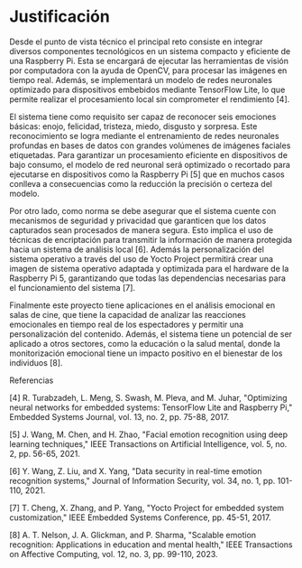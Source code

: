 # Justificación




Desde el punto de vista técnico el principal reto consiste en integrar diversos componentes tecnológicos en un sistema compacto y eficiente de una Raspberry Pi. Esta se encargará de ejecutar las herramientas de visión por computadora con la ayuda de OpenCV, para procesar las imágenes en tiempo real. Además, se implementará un modelo de redes neuronales optimizado para dispositivos embebidos mediante TensorFlow Lite, lo que permite realizar el procesamiento local sin comprometer el rendimiento [4].

El sistema tiene como requisito ser capaz de reconocer seis emociones básicas: enojo, felicidad, tristeza, miedo, disgusto y sorpresa. Este reconocimiento se logra mediante el entrenamiento de redes neuronales profundas en bases de datos con grandes volúmenes de imágenes faciales etiquetadas. Para garantizar un procesamiento eficiente en dispositivos de bajo consumo, el modelo de red neuronal será optimizado o recortado para ejecutarse en dispositivos como la Raspberry Pi [5] que en muchos casos conlleva a consecuencias como la reducción la precisión o certeza del modelo.

Por otro lado, como norma se debe asegurar que el sistema cuente con mecanismos de seguridad y privacidad que garanticen que los datos capturados sean procesados de manera segura. Esto implica el uso de técnicas de encriptación para transmitir la información de manera protegida hacia un sistema de análisis local [6]. Además la personalización del sistema operativo a través del uso de Yocto Project permitirá crear una imagen de sistema operativo adaptada y optimizada para el hardware de la Raspberry Pi 5, garantizando que todas las dependencias necesarias para el funcionamiento del sistema [7].

Finalmente este proyecto tiene aplicaciones en el análisis emocional en salas de cine, que tiene la capacidad de analizar las reacciones emocionales en tiempo real de los espectadores y permitir una personalización del contenido. Además, el sistema tiene un potencial de ser aplicado a otros sectores, como la educación o la salud mental, donde la monitorización emocional tiene un impacto positivo en el bienestar de los individuos [8].



Referencias

[4] R. Turabzadeh, L. Meng, S. Swash, M. Pleva, and M. Juhar, "Optimizing neural networks for embedded systems: TensorFlow Lite and Raspberry Pi," Embedded Systems Journal, vol. 13, no. 2, pp. 75-88, 2017.

[5] J. Wang, M. Chen, and H. Zhao, "Facial emotion recognition using deep learning techniques," IEEE Transactions on Artificial Intelligence, vol. 5, no. 2, pp. 56-65, 2021.

[6] Y. Wang, Z. Liu, and X. Yang, "Data security in real-time emotion recognition systems," Journal of Information Security, vol. 34, no. 1, pp. 101-110, 2021.

[7] T. Cheng, X. Zhang, and P. Yang, "Yocto Project for embedded system customization," IEEE Embedded Systems Conference, pp. 45-51, 2017.

[8] A. T. Nelson, J. A. Glickman, and P. Sharma, "Scalable emotion recognition: Applications in education and mental health," IEEE Transactions on Affective Computing, vol. 12, no. 3, pp. 99-110, 2023.
